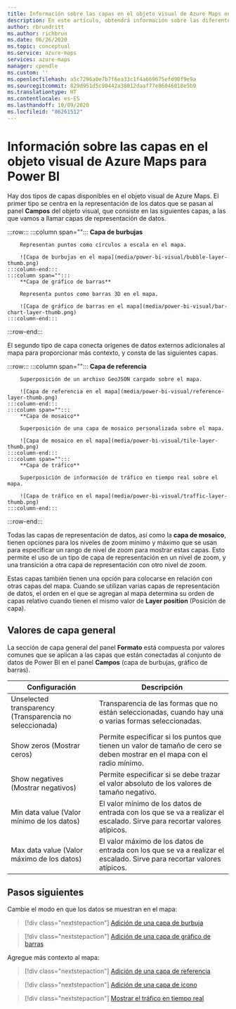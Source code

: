 ```yaml
---
title: Información sobre las capas en el objeto visual de Azure Maps en Power BI | Microsoft Azure Maps
description: En este artículo, obtendrá información sobre las diferentes capas disponibles en el objeto visual de Microsoft Azure Maps para Power BI.
author: rbrundritt
ms.author: richbrun
ms.date: 06/26/2020
ms.topic: conceptual
ms.service: azure-maps
services: azure-maps
manager: cpendle
ms.custom: ''
ms.openlocfilehash: a5c7296a0e7b7f6ea33c1f4a669675efd90f9e9a
ms.sourcegitcommit: 829d951d5c90442a38012daaf77e86046018e5b9
ms.translationtype: HT
ms.contentlocale: es-ES
ms.lasthandoff: 10/09/2020
ms.locfileid: "86261512"
---
```

# <a name="understanding-layers-in-the-azure-maps-power-bi-visual"></a>Información sobre las capas en el objeto visual de Azure Maps para Power BI

Hay dos tipos de capas disponibles en el objeto visual de Azure Maps. El primer tipo se centra en la representación de los datos que se pasan al panel **Campos** del objeto visual, que consiste en las siguientes capas, a las que vamos a llamar capas de representación de datos.

:::row:::
    :::column span="":::
        **Capa de burbujas**

        Representan puntos como círculos a escala en el mapa.

        ![Capa de burbujas en el mapa](media/power-bi-visual/bubble-layer-thumb.png)
    :::column-end:::
    :::column span="":::
        **Capa de gráfico de barras**

        Representa puntos como barras 3D en el mapa.
        
        ![Capa de gráfico de barras en el mapa](media/power-bi-visual/bar-chart-layer-thumb.png)
    :::column-end:::
:::row-end:::

El segundo tipo de capa conecta orígenes de datos externos adicionales al mapa para proporcionar más contexto, y consta de las siguientes capas.

:::row:::
    :::column span="":::
        **Capa de referencia**

        Superposición de un archivo GeoJSON cargado sobre el mapa.

        ![Capa de referencia en el mapa](media/power-bi-visual/reference-layer-thumb.png)
    :::column-end:::
    :::column span="":::
        **Capa de mosaico**

        Superposición de una capa de mosaico personalizada sobre el mapa.
        
        ![Capa de mosaico en el mapa](media/power-bi-visual/tile-layer-thumb.png)
    :::column-end:::
    :::column span="":::
        **Capa de tráfico**

        Superposición de información de tráfico en tiempo real sobre el mapa.
        
        ![Capa de tráfico en el mapa](media/power-bi-visual/traffic-layer-thumb.png)
    :::column-end:::
:::row-end:::

Todas las capas de representación de datos, así como la **capa de mosaico**, tienen opciones para los niveles de zoom mínimo y máximo que se usan para especificar un rango de nivel de zoom para mostrar estas capas. Esto permite el uso de un tipo de capa de representación en un nivel de zoom, y una transición a otra capa de representación con otro nivel de zoom.

Estas capas también tienen una opción para colocarse en relación con otras capas del mapa. Cuando se utilizan varias capas de representación de datos, el orden en el que se agregan al mapa determina su orden de capas relativo cuando tienen el mismo valor de **Layer position** (Posición de capa).

## <a name="general-layer-settings"></a>Valores de capa general

La sección de capa general del panel **Formato** está compuesta por valores comunes que se aplican a las capas que están conectadas al conjunto de datos de Power BI en el panel **Campos** (capa de burbujas, gráfico de barras).

| Configuración     | Descripción   |
|-------------|---------------|
| Unselected transparency (Transparencia no seleccionada) | Transparencia de las formas que no están seleccionadas, cuando hay una o varias formas seleccionadas.  |
| Show zeros (Mostrar ceros)              | Permite especificar si los puntos que tienen un valor de tamaño de cero se deben mostrar en el mapa con el radio mínimo. |
| Show negatives (Mostrar negativos)          | Permite especificar si se debe trazar el valor absoluto de los valores de tamaño negativo.   |
| Min data value (Valor mínimo de los datos)          | El valor mínimo de los datos de entrada con los que se va a realizar el escalado. Sirve para recortar valores atípicos.  |
| Max data value (Valor máximo de los datos)          | El valor máximo de los datos de entrada con los que se va a realizar el escalado. Sirve para recortar valores atípicos.  |

## <a name="next-steps"></a>Pasos siguientes

Cambie el modo en que los datos se muestran en el mapa:

> [!div class="nextstepaction"]
> [Adición de una capa de burbuja](power-bi-visual-add-bubble-layer.md)

> [!div class="nextstepaction"]
> [Adición de una capa de gráfico de barras](power-bi-visual-add-bar-chart-layer.md)

Agregue más contexto al mapa:

> [!div class="nextstepaction"]
> [Adición de una capa de referencia](power-bi-visual-add-reference-layer.md)

> [!div class="nextstepaction"]
> [Adición de una capa de icono](power-bi-visual-add-tile-layer.md)

> [!div class="nextstepaction"]
> [Mostrar el tráfico en tiempo real](power-bi-visual-show-real-time-traffic.md)
